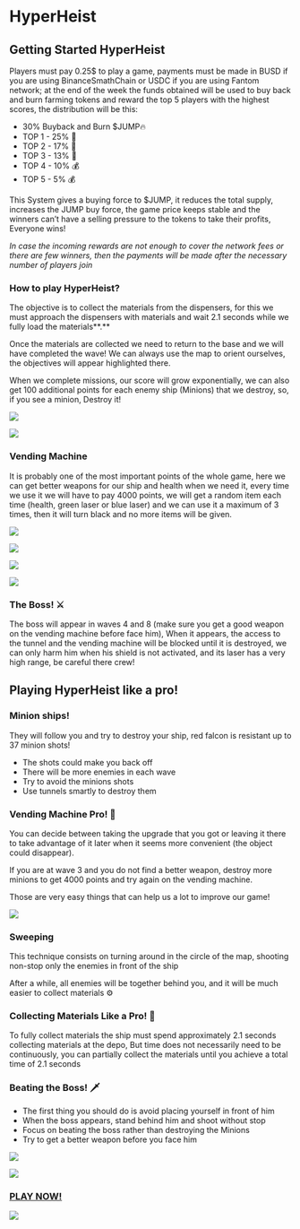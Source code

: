 # HyperHeist

## Getting Started **HyperHeist**

Players must pay 0.25$ to play a game, payments must be made in BUSD if you are using BinanceSmathChain or USDC if you are using Fantom network; at the end of the week the funds obtained will be used to buy back and burn farming tokens and reward the top 5 players with the highest scores, the distribution will be this:

* 30% Buyback and Burn $JUMP🔥
* TOP 1 - 25% 🥇
* TOP 2 - 17% 🥈
* TOP 3 - 13% 🥉
* TOP 4 - 10% 💰
* TOP 5 - 5% 💰

This System gives a buying force to $JUMP, it reduces the total supply, increases the JUMP buy force, the game price keeps stable and the winners can’t have a selling pressure to the tokens to take their profits, Everyone wins!

*In case the incoming rewards are not enough to cover the network fees or there are few winners, then the payments will be made after the necessary number of players join*

### **How to play HyperHeist?**

The objective is to collect the materials from the dispensers, for this we must approach the dispensers with materials and wait 2.1 seconds while we fully load the materials\*\*.\*\*

Once the materials are collected we need to return to the base and we will have completed the wave! We can always use the map to orient ourselves, the objectives will appear highlighted there.

When we complete missions, our score will grow exponentially, we can also get 100 additional points for each enemy ship (Minions) that we destroy, so, if you see a minion, Destroy it!

![](https://lh3.googleusercontent.com/gaYSQfg\_gLl2uHiFd3Vc8o\_ZWA67dpzFaylRzStUs3Xe1XUkrwg7d0lfDepdEsBQ\_9e-Jq4gVCy3iMEmn-Ftd8N5y4ADUrl6mBwj\_hYdP5ODqmSyLz41Y9HnklKrlsXeaPhd8PPc)

![](https://lh3.googleusercontent.com/\_k\_L9lNvaqpPUaP4p6RtG9c3xZYfDZlh3UETpqBM701EzA8xjsvsK9FRbVyupSiymqwTvwpIDNmucYK7q0IJwyQ38tERIESQ2LndbQouMjN9InSXI2iUnnWZIPVXf3IIk\_Ftywxp)

### **Vending Machine**

It is probably one of the most important points of the whole game, here we can get better weapons for our ship and health when we need it, every time we use it we will have to pay 4000 points, we will get a random item each time (health, green laser or blue laser) and we can use it a maximum of 3 times, then it will turn black and no more items will be given.

![](https://lh5.googleusercontent.com/AGuyYio38D\_YWJw175g82RE\_jUAjOhDDYPkLSq5Aw93UiZ1aDeM3DOTQ0w08AB04FaC-inHY988rEC5RN8r032hpTP8QUcOgkOQYeepylDWGiD9Pcuyu5qA1nalmHMv-1wGbxLjI)

![](https://lh3.googleusercontent.com/6MDVyP2d0bTlqEZBTPIr9M7LIBtn\_ErNYrEgcoApY6YxKG752LdtQcuMg5AU357Gwu95eGDvAXg\_rTdcB5o4tepy65-oRs9ZghE7Dtc1e34Z6ZDuJ\_5vfS5IZESd2kD2A1diBtgh)

![](https://lh4.googleusercontent.com/4nmtuUDryw1a1NnIaxKS5tugU7MztGq9x2lmUtmyFkKxoVUINNQFinZtGjDhBPE9nl7N7dN7vo5Knx\_V9ipdTqqPZ15pDvfypx2k2oOkfVH9tfY-SiT2bloRVoH0Ws9x0-fzj\_ZL)

![](https://lh6.googleusercontent.com/dVL2ZEt4iNbQZrFCqzuta8RvFbIL1VjlJJ\_ImDR5pjnStbv9WpBNiKXG08G4tavK6zCOW1d2V04mDX5uuvOj3tQQwv6bwHXUzyXFVYHgMsStx5EDM6XLDV8uXowpHExnjNMcrGdD)

### **The Boss! ⚔️**

The boss will appear in waves 4 and 8 (make sure you get a good weapon on the vending machine before face him), When it appears, the access to the tunnel and the vending machine will be blocked until it is destroyed, we can only harm him when his shield is not activated, and its laser has a very high range, be careful there crew!

## Playing HyperHeist like a pro!

### **Minion ships!**

They will follow you and try to destroy your ship, red falcon is resistant up to 37 minion shots!

* The shots could make you back off
* There will be more enemies in each wave
* Try to avoid the minions shots
* Use tunnels smartly to destroy them

### Vending Machine Pro! 🎰

You can decide between taking the upgrade that you got or leaving it there to take advantage of it later when it seems more convenient (the object could disappear).

If you are at wave 3 and you do not find a better weapon, destroy more minions to get 4000 points and try again on the vending machine.

Those are very easy things that can help us a lot to improve our game!

![](https://lh3.googleusercontent.com/2ZIMzrLe8X5FdXdWru61Fq9aZVU-sanrqtjBEbqzaMByjzyhMCChcphnitrgRNTj8yR9ZGGhhiwUwCRlOW\_diZE4fGQPtLgcia7XQe\_suz8scRRH9UD6SODhY2FI5cQANrGzL-3e)

### Sweeping

This technique consists on turning around in the circle of the map, shooting non-stop only the enemies in front of the ship

After a while, all enemies will be together behind you, and it will be much easier to collect materials ⚙️

### Collecting Materials Like a Pro! 🚀

To fully collect materials the ship must spend approximately 2.1 seconds collecting materials at the depo, But time does not necessarily need to be continuously, you can partially collect the materials until you achieve a total time of 2.1 seconds

### Beating the Boss! 🗡️

* The first thing you should do is avoid placing yourself in front of him
* When the boss appears, stand behind him and shoot without stop
* Focus on beating the boss rather than destroying the Minions
* Try to get a better weapon before you face him

![](https://lh4.googleusercontent.com/pQi-NcOEirfmlofzP396hnen1Fljn9raG7mH3EEqpC8axufB5jHyZUuBdIwABRoW8eHYCIf7NZ16uBKUSFnQghCyXyp1XcW617CEX4VglCWx00KjHBdPWz1YMVcIkok0uXqJ8PyT)

![](https://lh5.googleusercontent.com/ylIlT4IH549hDpHEiCgXzZyhQRiVfv4c4AAgZrgl3CTG88xCFq\_Bv-skxRa2RHPJnqMWGLMcvY6XKgk70J1conUWWQ\_zM-tWUPc9Z9CxMxtgLhlbMbr34pYfK0yAZHYxHx-o1ptO)

### [PLAY NOW!](https://hyperjump.fi/hyperheist/)

![](../.gitbook/assets/video5071073018873119348.gif)
